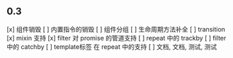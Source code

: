 0.3
---

[x] 组件销毁
[ ] 内置指令的销毁
[ ] 组件分组
[ ] 生命周期方法补全
[ ] transition
[x] mixin 支持
[x] filter 对 promise 的管道支持
[ ] repeat 中的 trackby
[ ] filter 中的 catchby
[ ] template标签 在 repeat 中的支持
[ ] 文档, 文档, 测试, 测试